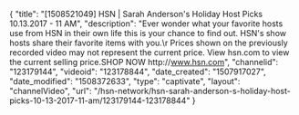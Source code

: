 {
    "title": "[1508521049] HSN | Sarah Anderson's Holiday Host Picks 10.13.2017 - 11 AM",
    "description": "Ever wonder what your favorite hosts use from HSN in their own life this is your chance to find out. HSN's show hosts share their favorite items with you.\r Prices shown on the previously recorded video may not represent the current price.  View hsn.com to view the current selling price.SHOP NOW http:\/\/www.hsn.com",
    "channelid": "123179144",
    "videoid": "123178844",
    "date_created": "1507917027",
    "date_modified": "1508372633",
    "type": "captivate",
    "layout": "channelVideo",
    "url": "\/hsn-network\/hsn-sarah-anderson-s-holiday-host-picks-10-13-2017-11-am\/123179144-123178844"
}